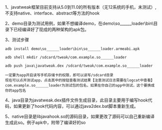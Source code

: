 1、javatweak框架目前支持从5.0到11.0的所有版本（无12系统的手机，未测试）,不支持native、interface、abstract等方法的hook

2、demo目录为测试用例，如果不想编译demo，在demo\so______loader\bin\目录下已经编译好了现成的两种架构的apk包。

3、测试步骤

    adb install demo\so______loader\bin\so______loader.armeabi.apk
    
    adb shell mkdir /sdcard/tweak/com.example.so______loader
    
    adb push java\javatweak.dex /sdcard/tweak/com.example.so______loader
    
    一定要为app开启读写手机存储卡的权限，即可以读写/sdcard目录
    现在可以点开测试app，点击其中的按钮查看测试结果【注意测试日志需要在logcat中查看】
    com.example.so______loader为测试包的包名，如果在你自己的app中测试，这个要换成你的app包名
    
4、java目录为javatweak.dex插件文件生成目录，此目录主要用于编写hook代码，如果更新了hook代码内容，可以通过java2dex.bat脚本重新生成。

5、native目录是libjavahook.so的源码目录，如果更改了源码可以自己重新编译生成此so。例子apk中，附带了编译好的so

